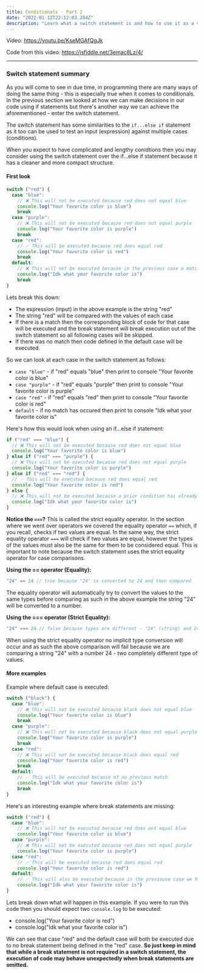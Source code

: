 ```yaml
---
title: Conditionals - Part 2
date: "2022-01-12T22:12:03.284Z"
description: "Learn what a switch statement is and how to use it as a viable alternative to if...else if statements to also perform decisions in your code."
---
```


Video: https://youtu.be/KseMGAfQgJk

Code from this video: https://jsfiddle.net/3emac8Lz/4/

---

### Switch statement summary

As you will come to see in due time, in programming there are many ways of doing the same thing - this is especially true when it comes to conditionals. In the previous section we looked at how we can make decisions in our code using if statements but there's another way we can achieve the aforementioned - enter the switch statement.

The switch statement has some similarities to the `if...else if` statement as it too can be used to test an input (expression) against multiple cases (conditions).

When you expect to have complicated and lengthy conidtions then you may consider using the switch statement over the if...else if statement because it has a cleaner and more compact structure.

#### First look

```javascript
switch ("red") {
  case "blue":
    // ❌ This will not be executed because red does not equal blue
    console.log("Your favorite color is blue")
    break
  case "purple":
    // ❌ This will not be executed because red does not equal purple
    console.log("Your favorite color is purple")
    break
  case "red":
    // ✅ This will be executed because red does equal red
    console.log("Your favorite color is red")
    break
  default:
    // ❌ This will not be executed because in the previous case a match has occured
    console.log("Idk what your favorite color is")
    break
}
```

Lets break this down:

- The expression (input) in the above example is the string "red"
- The string "red" will be compared with the values of each case
- If there is a match then the corresponding block of code for that case will be executed and the break statement will break execution out of the switch statement so all following cases will be skipped.
- If there was no match then code defined in the default case will be executed.

So we can look at each case in the switch statement as follows:

- `case "blue"` - if "red" equals "blue" then print to console "Your favorite color is blue"
- `case "purple"` - if "red" equals "purple" then print to console "Your favorite color is purple"
- `case "red"` - if "red" equals "red" then print to console "Your favorite color is red"
- `default` - if no match has occured then print to console "Idk what your favorite color is"

Here's how this would look when using an if...else if statement:

```javascript
if ("red" === "blue") {
  // ❌ This will not be executed because red does not equal blue
  console.log("Your favorite color is blue")
} else if ("red" === "purple") {
  // ❌ This will not be executed because red does not equal purple
  console.log("Your favorite color is purple")
} else if ("red" === "red") {
  // ✅ This will be executed because red does equal red
  console.log("Your favorite color is red")
} else {
  // ❌ This will not be executed because a prior condition has already resolved to true
  console.log("Idk what your favorite color is")
}
```

**Notice the `===`?** This is called the strict equality operator. In the section where we went over operators we covered the equality operator `==` which, if you recall, checks if two values are equal. In the same way, the strict equality operator `===` will check if two values are equal, however the types of the values must also be the same for them to be considered equal. This is important to note because the switch statement uses the strict equality operator for case comparisons.

**Using the == operator (Equality):**

```javascript
"24" == 24 // true because "24" is converted to 24 and then compared
```

The equality operator will automatically try to convert the values to the same types before comparing as such in the above example the string "24" will be converted to a number.

**Using the === operator (Strict Equality):**

```javascript
"24" === 24 // false because types are different - "24" (string) and 24 (number)
```

When using the strict equality operator no implicit type conversion will occur and as such the above comparison will fail because we are comparing a string "24" with a number 24 - two completely different type of values.

#### More examples

Example where default case is executed:

```javascript
switch ("black") {
  case "blue":
    // ❌ This will not be executed because black does not equal blue
    console.log("Your favorite color is blue")
    break
  case "purple":
    // ❌ This will not be executed because black does not equal purple
    console.log("Your favorite color is purple")
    break
  case "red":
    // ❌ This will not be executed because black does equal red
    console.log("Your favorite color is red")
    break
  default:
    // ✅ This will be executed because of no previous match
    console.log("Idk what your favorite color is")
    break
}
```

Here's an interesting example where break statements are missing:

```javascript
switch ("red") {
  case "blue":
    // ❌ This will not be executed because red does not equal blue
    console.log("Your favorite color is blue")
  case "purple":
    // ❌ This will not be executed because red does not equal purple
    console.log("Your favorite color is purple")
  case "red":
    // ✅ This will be executed because red does equal red
    console.log("Your favorite color is red")
  default:
    // ✅ This will also be executed because in the previouse case we had no break
    console.log("Idk what your favorite color is")
}
```

Lets break down what will happen in this example. If you were to run this code then you should expect two `console.log` to be executed:

- console.log("Your favorite color is red")
- console.log("Idk what your favorite color is")

We can see that case "red" and the default case will both be executed due to no break statement being defined in the "red" case. **So just keep in mind that while a break statement is not required in a switch statement, the execution of code may behave unexpectedly when break statements are omitted.**
